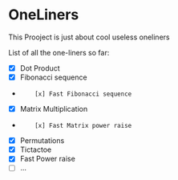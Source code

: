 # OneLiners
This Prooject is just about cool useless oneliners

List of all the one-liners so far:

*  [x] Dot Product
*  [x] Fibonacci sequence
*         [x] Fast Fibonacci sequence
*  [x] Matrix Multiplication
*         [x] Fast Matrix power raise
*  [x] Permutations
*  [x] Tictactoe
*  [x] Fast Power raise
*  [ ] ...
